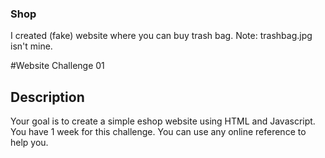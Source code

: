 ### Shop
I created (fake) website where you can buy trash bag.
Note: trashbag.jpg isn't mine.

#Website Challenge 01

## Description
Your goal is to create a simple eshop website using HTML and Javascript. You have 1 week for this challenge. You can use any online reference to help you.
